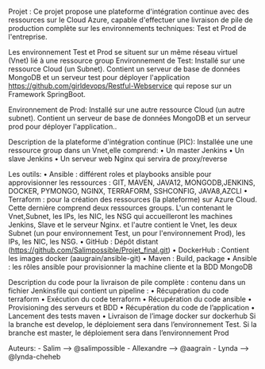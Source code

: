 Projet : 
Ce projet propose une plateforme d'intégration continue avec des ressources sur le Cloud Azure, capable d'effectuer une livraison de pile
de production complète sur les environnements techniques: Test et Prod de l'entreprise.

Les environnement Test et Prod se situent sur un même réseau virtuel (Vnet) lié à une ressource group
Environnement de Test:
Installé sur une ressource Cloud (un Subnet). Contient un serveur de base de données MongoDB et un serveur test pour déployer l'application 
https://github.com/girldevops/Restful-Webservice qui repose sur un Framework SpringBoot.

Environnement de Prod:
Installé sur une autre ressource Cloud (un autre subnet). Contient un serveur de base de données MongoDB et un serveur prod pour déployer l'application..

Description de la plateforme d'intégration continue (PIC): 
Installée une une ressource group dans un Vnet,elle comprend:
•	Un master Jenkins
•	Un slave Jenkins
•	Un serveur web Nginx qui servira de proxy/reverse
    
 Les outils:
•	Ansible : différent roles et playbooks ansible pour approvisionner les ressources : GIT, MAVEN, JAVA12, MONGODB,JENKINS, DOCKER,
     PYMONGO, NGINX, TERRAFORM, SSHCONFIG, JAVA8,AZCLI
•	Terraform : pour la création des ressources (la plateforme) sur Azure Cloud. Cette dernière comprend deux ressources groups. L'un contenant 
     le Vnet,Subnet, les IPs, les NIC, les NSG qui accueilleront les machines Jenkins, Slave et le serveur Nginx. et l'autre contient 
     le Vnet, les deux Subnet (un pour environnement Test, un pour l'environnement Prod), les IPs, les NIC, les NSG.
•	GitHub : Dépôt distant (https://github.com/Salimpossible/Projet_final.git)
•	DockerHub : Contient les images docker (aaugrain/ansible-git)
•	Maven : Build, package
•	Ansible : les rôles ansible pour provisionner la machine cliente et la BDD MongoDB

Description du code pour la livraison de pile complète : contenu dans un fichier Jenkinsfile qui contient un pipeline :
•	Récupération du code terraform
•	Exécution du code terraform
•	Récupération du code ansible
•	Provisioning des serveurs et BDD
•	Récupération du code de l’application
•	Lancement des tests maven
•	Livraison de l’image docker sur dockerhub
Si la branche est develop, le déploiement sera dans l’environnement Test.
Si la branche est master, le déploiement sera dans l’environnement Prod

     
Auteurs:
     - Salim --> @salimpossible
     - Allexandre --> @aagrain
     - Lynda --> @lynda-cheheb

